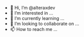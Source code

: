 - 👋 Hi, I’m @alteraxdev
- 👀 I’m interested in ...
- 🌱 I’m currently learning ...
- 💞️ I’m looking to collaborate on ...
- 📫 How to reach me ...

<!---
alteraxdev/alteraxdev is a ✨ special ✨ repository because its `README.md` (this file) appears on your GitHub profile.
You can click the Preview link to take a look at your changes.
--->
